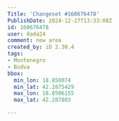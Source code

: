 ```yaml
---
Title: 'Changeset #160676478'
PublishDate: 2024-12-27T13:33:08Z
id: 160676478
user: dada24
comment: new area
created_by: iD 2.30.4
tags:
- Montenegro
- Budva
bbox:
  min_lon: 18.850074
  min_lat: 42.2875429
  max_lon: 18.8506155
  max_lat: 42.287803

---
```

